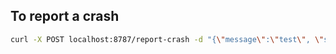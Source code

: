 ## To report a crash
```bash
curl -X POST localhost:8787/report-crash -d "{\"message\":\"test\", \"stack\": \"test.js:10\"}" -H "Content-Type: application/json" -w %{time_total}
```
